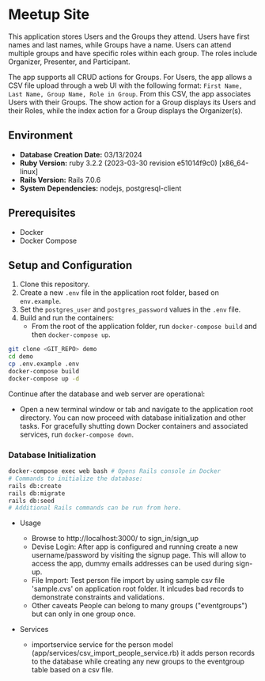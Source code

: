 # Meetup Site

This application stores Users and the Groups they attend. Users have first names and last names, while Groups have a name. Users can attend multiple groups and have specific roles within each group. The roles include Organizer, Presenter, and Participant.

The app supports all CRUD actions for Groups. For Users, the app allows a CSV file upload through a web UI with the following format: `First Name, Last Name, Group Name, Role in Group`. From this CSV, the app associates Users with their Groups. The show action for a Group displays its Users and their Roles, while the index action for a Group displays the Organizer(s).

## Environment

- **Database Creation Date:** 03/13/2024
- **Ruby Version:** ruby 3.2.2 (2023-03-30 revision e51014f9c0) [x86_64-linux]
- **Rails Version:** Rails 7.0.6
- **System Dependencies:** nodejs, postgresql-client

## Prerequisites

- Docker
- Docker Compose

## Setup and Configuration

1. Clone this repository.
2. Create a new `.env` file in the application root folder, based on `env.example`.
3. Set the `postgres_user` and `postgres_password` values in the `.env` file.
4. Build and run the containers:
   - From the root of the application folder, run `docker-compose build` and then `docker-compose up`.

```bash
git clone <GIT_REPO> demo
cd demo
cp .env.example .env
docker-compose build
docker-compose up -d
```

Continue after the database and web server are operational:

- Open a new terminal window or tab and navigate to the application root directory. You can now proceed with database initialization and other tasks. For gracefully shutting down Docker containers and associated services, run `docker-compose down`.

### Database Initialization

```bash
docker-compose exec web bash # Opens Rails console in Docker
# Commands to initialize the database:
rails db:create
rails db:migrate
rails db:seed
# Additional Rails commands can be run from here.
```

* Usage
    - Browse to http://localhost:3000/ to sign_in/sign_up
    - Devise Login: After app is configured and running create a new username/password by visiting the signup page.  This will allow to access the app, dummy emails addresses can be used during sign-up.
    - File Import: Test person file import by using sample csv file 'sample.cvs' on application root folder.  It inlcudes bad records to demonstrate constraints and validations.
    - Other caveats People can belong to many groups ("eventgroups") but can only in one group once.

* Services
    - importservice service for the person model (app/services/csv_import_people_service.rb) it adds person records to the database while creating any new groups to the eventgroup table based on a csv file.